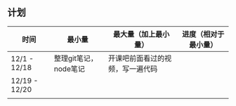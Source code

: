 ## 计划

| 时间          | 最小量                | 最大量（加上最小量）             | 进度（相对于最小量） |
| ------------- | --------------------- | -------------------------------- | -------------------- |
| 12/1 - 12/18  | 整理git笔记，node笔记 | 开课吧前面看过的视频，写一遍代码 |                      |
| 12/19 - 12/20 |                       |                                  |                      |
|               |                       |                                  |                      |

